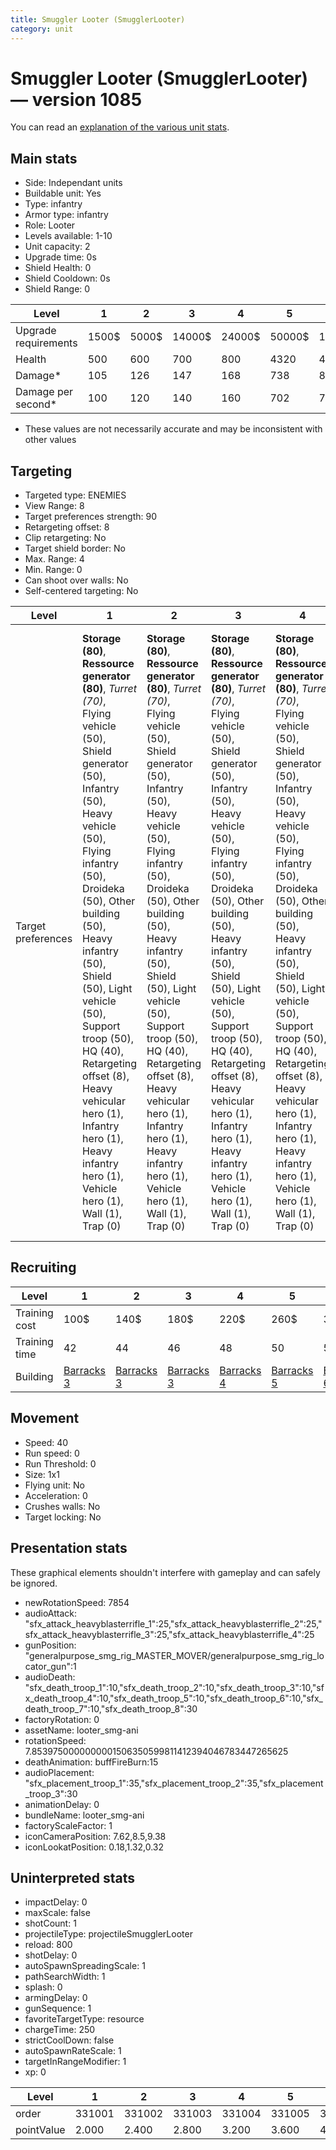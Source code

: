 ```yaml
---
title: Smuggler Looter (SmugglerLooter)
category: unit
---
```


# Smuggler Looter (SmugglerLooter) — version 1085

You can read an [explanation  of the various unit stats](unitexplained.md).

## Main stats

  * Side: Independant units
  * Buildable unit: Yes
  * Type: infantry
  * Armor type: infantry
  * Role: Looter
  * Levels available: 1-10
  * Unit capacity: 2
  * Upgrade time: 0s
  * Shield Health: 0
  * Shield Cooldown: 0s
  * Shield Range: 0

|Level               |1    |2    |3     |4     |5     |6      |7      |8      |9       |10      |
|--------------------|-----|-----|------|------|------|-------|-------|-------|--------|--------|
|Upgrade requirements|1500$|5000$|14000$|24000$|50000$|100000$|200000$|750000$|2000000$|4000000$|
|Health              |500  |600  |700   |800   |4320  |4800   |5280   |5760   |6240    |7200    |
|Damage*             |105  |126  |147   |168   |738   |819    |901    |983    |1065    |1229    |
|Damage per second*  |100  |120  |140   |160   |702   |780    |858    |936    |1014    |1170    |

* These values are not necessarily accurate and may be inconsistent with other values

## Targeting

  * Targeted type: ENEMIES
  * View Range: 8
  * Target preferences strength: 90
  * Retargeting offset: 8
  * Clip retargeting: No
  * Target shield border: No
  * Max. Range: 4
  * Min. Range: 0
  * Can shoot over walls: No
  * Self-centered targeting: No

|Level             |1                                                                                                                                                                                                                                                                                                                                                                                                                            |2                                                                                                                                                                                                                                                                                                                                                                                                                            |3                                                                                                                                                                                                                                                                                                                                                                                                                            |4                                                                                                                                                                                                                                                                                                                                                                                                                            |5                                                                                                                                                                                                                                                                                                                                                                                                                                |6                                                                                                                                                                                                                                                                                                                                                                                                                                |7                                                                                                                                                                                                                                                                                                                                                                                                                                |8                                                                                                                                                                                                                                                                                                                                                                                                                                |9                                                                                                                                                                                                                                                                                                                                                                                                                                |10                                                                                                                                                                                                                                                                                                                                                                                                                               |
|------------------|-----------------------------------------------------------------------------------------------------------------------------------------------------------------------------------------------------------------------------------------------------------------------------------------------------------------------------------------------------------------------------------------------------------------------------|-----------------------------------------------------------------------------------------------------------------------------------------------------------------------------------------------------------------------------------------------------------------------------------------------------------------------------------------------------------------------------------------------------------------------------|-----------------------------------------------------------------------------------------------------------------------------------------------------------------------------------------------------------------------------------------------------------------------------------------------------------------------------------------------------------------------------------------------------------------------------|-----------------------------------------------------------------------------------------------------------------------------------------------------------------------------------------------------------------------------------------------------------------------------------------------------------------------------------------------------------------------------------------------------------------------------|---------------------------------------------------------------------------------------------------------------------------------------------------------------------------------------------------------------------------------------------------------------------------------------------------------------------------------------------------------------------------------------------------------------------------------|---------------------------------------------------------------------------------------------------------------------------------------------------------------------------------------------------------------------------------------------------------------------------------------------------------------------------------------------------------------------------------------------------------------------------------|---------------------------------------------------------------------------------------------------------------------------------------------------------------------------------------------------------------------------------------------------------------------------------------------------------------------------------------------------------------------------------------------------------------------------------|---------------------------------------------------------------------------------------------------------------------------------------------------------------------------------------------------------------------------------------------------------------------------------------------------------------------------------------------------------------------------------------------------------------------------------|---------------------------------------------------------------------------------------------------------------------------------------------------------------------------------------------------------------------------------------------------------------------------------------------------------------------------------------------------------------------------------------------------------------------------------|---------------------------------------------------------------------------------------------------------------------------------------------------------------------------------------------------------------------------------------------------------------------------------------------------------------------------------------------------------------------------------------------------------------------------------|
|Target preferences|**Storage (80)**, **Ressource generator (80)**, _Turret (70)_, Flying vehicle (50), Shield generator (50), Infantry (50), Heavy vehicle (50), Flying infantry (50), Droideka (50), Other building (50), Heavy infantry (50), Shield (50), Light vehicle (50), Support troop (50), HQ (40), Retargeting offset (8), Heavy vehicular hero (1), Infantry hero (1), Heavy infantry hero (1), Vehicle hero (1), Wall (1), Trap (0)|**Storage (80)**, **Ressource generator (80)**, _Turret (70)_, Flying vehicle (50), Shield generator (50), Infantry (50), Heavy vehicle (50), Flying infantry (50), Droideka (50), Other building (50), Heavy infantry (50), Shield (50), Light vehicle (50), Support troop (50), HQ (40), Retargeting offset (8), Heavy vehicular hero (1), Infantry hero (1), Heavy infantry hero (1), Vehicle hero (1), Wall (1), Trap (0)|**Storage (80)**, **Ressource generator (80)**, _Turret (70)_, Flying vehicle (50), Shield generator (50), Infantry (50), Heavy vehicle (50), Flying infantry (50), Droideka (50), Other building (50), Heavy infantry (50), Shield (50), Light vehicle (50), Support troop (50), HQ (40), Retargeting offset (8), Heavy vehicular hero (1), Infantry hero (1), Heavy infantry hero (1), Vehicle hero (1), Wall (1), Trap (0)|**Storage (80)**, **Ressource generator (80)**, _Turret (70)_, Flying vehicle (50), Shield generator (50), Infantry (50), Heavy vehicle (50), Flying infantry (50), Droideka (50), Other building (50), Heavy infantry (50), Shield (50), Light vehicle (50), Support troop (50), HQ (40), Retargeting offset (8), Heavy vehicular hero (1), Infantry hero (1), Heavy infantry hero (1), Vehicle hero (1), Wall (1), Trap (0)|**Storage (80)**, **Ressource generator (80)**, _Turret (70)_, Heavy vehicular hero (50), Flying vehicle (50), Infantry hero (50), Shield generator (50), Infantry (50), Heavy vehicle (50), Heavy infantry hero (50), Flying infantry (50), Droideka (50), Other building (50), Heavy infantry (50), Shield (50), Vehicle hero (50), Light vehicle (50), Support troop (50), HQ (40), Retargeting offset (8), Wall (1), Trap (0)|**Storage (80)**, **Ressource generator (80)**, _Turret (70)_, Heavy vehicular hero (50), Flying vehicle (50), Infantry hero (50), Shield generator (50), Infantry (50), Heavy vehicle (50), Heavy infantry hero (50), Flying infantry (50), Droideka (50), Other building (50), Heavy infantry (50), Shield (50), Vehicle hero (50), Light vehicle (50), Support troop (50), HQ (40), Retargeting offset (8), Wall (1), Trap (0)|**Storage (80)**, **Ressource generator (80)**, _Turret (70)_, Heavy vehicular hero (50), Flying vehicle (50), Infantry hero (50), Shield generator (50), Infantry (50), Heavy vehicle (50), Heavy infantry hero (50), Flying infantry (50), Droideka (50), Other building (50), Heavy infantry (50), Shield (50), Vehicle hero (50), Light vehicle (50), Support troop (50), HQ (40), Retargeting offset (8), Wall (1), Trap (0)|**Storage (80)**, **Ressource generator (80)**, _Turret (70)_, Heavy vehicular hero (50), Flying vehicle (50), Infantry hero (50), Shield generator (50), Infantry (50), Heavy vehicle (50), Heavy infantry hero (50), Flying infantry (50), Droideka (50), Other building (50), Heavy infantry (50), Shield (50), Vehicle hero (50), Light vehicle (50), Support troop (50), HQ (40), Retargeting offset (8), Wall (1), Trap (0)|**Storage (80)**, **Ressource generator (80)**, _Turret (70)_, Heavy vehicular hero (50), Flying vehicle (50), Infantry hero (50), Shield generator (50), Infantry (50), Heavy vehicle (50), Heavy infantry hero (50), Flying infantry (50), Droideka (50), Other building (50), Heavy infantry (50), Shield (50), Vehicle hero (50), Light vehicle (50), Support troop (50), HQ (40), Retargeting offset (8), Wall (1), Trap (0)|**Storage (80)**, **Ressource generator (80)**, _Turret (70)_, Heavy vehicular hero (50), Flying vehicle (50), Infantry hero (50), Shield generator (50), Infantry (50), Heavy vehicle (50), Heavy infantry hero (50), Flying infantry (50), Droideka (50), Other building (50), Heavy infantry (50), Shield (50), Vehicle hero (50), Light vehicle (50), Support troop (50), HQ (40), Retargeting offset (8), Wall (1), Trap (0)|

## Recruiting

|Level        |1                                  |2                                  |3                                  |4                                  |5                                  |6                                  |7                                  |8                                  |9                                  |10                                  |
|-------------|-----------------------------------|-----------------------------------|-----------------------------------|-----------------------------------|-----------------------------------|-----------------------------------|-----------------------------------|-----------------------------------|-----------------------------------|------------------------------------|
|Training cost|100$                               |140$                               |180$                               |220$                               |260$                               |300$                               |340$                               |380$                               |420$                               |460$                                |
|Training time|42                                 |44                                 |46                                 |48                                 |50                                 |52                                 |54                                 |56                                 |58                                 |60                                  |
|Building     |[Barracks 3](smugglerBarracks.html)|[Barracks 3](smugglerBarracks.html)|[Barracks 3](smugglerBarracks.html)|[Barracks 4](smugglerBarracks.html)|[Barracks 5](smugglerBarracks.html)|[Barracks 6](smugglerBarracks.html)|[Barracks 7](smugglerBarracks.html)|[Barracks 8](smugglerBarracks.html)|[Barracks 9](smugglerBarracks.html)|[Barracks 10](smugglerBarracks.html)|

## Movement

  * Speed: 40
  * Run speed: 0
  * Run Threshold: 0
  * Size: 1x1
  * Flying unit: No
  * Acceleration: 0
  * Crushes walls: No
  * Target locking: No

## Presentation stats

These graphical elements shouldn't interfere with gameplay and can safely be ignored.

  * newRotationSpeed: 7854
  * audioAttack: "sfx_attack_heavyblasterrifle_1":25,"sfx_attack_heavyblasterrifle_2":25,"sfx_attack_heavyblasterrifle_3":25,"sfx_attack_heavyblasterrifle_4":25
  * gunPosition: "generalpurpose_smg_rig_MASTER_MOVER/generalpurpose_smg_rig_locator_gun":1
  * audioDeath: "sfx_death_troop_1":10,"sfx_death_troop_2":10,"sfx_death_troop_3":10,"sfx_death_troop_4":10,"sfx_death_troop_5":10,"sfx_death_troop_6":10,"sfx_death_troop_7":10,"sfx_death_troop_8":30
  * factoryRotation: 0
  * assetName: looter_smg-ani
  * rotationSpeed: 7.8539750000000001506350599811412394046783447265625
  * deathAnimation: buffFireBurn:15
  * audioPlacement: "sfx_placement_troop_1":35,"sfx_placement_troop_2":35,"sfx_placement_troop_3":30
  * animationDelay: 0
  * bundleName: looter_smg-ani
  * factoryScaleFactor: 1
  * iconCameraPosition: 7.62,8.5,9.38
  * iconLookatPosition: 0.18,1.32,0.32

## Uninterpreted stats

  * impactDelay: 0
  * maxScale: false
  * shotCount: 1
  * projectileType: projectileSmugglerLooter
  * reload: 800
  * shotDelay: 0
  * autoSpawnSpreadingScale: 1
  * pathSearchWidth: 1
  * splash: 0
  * armingDelay: 0
  * gunSequence: 1
  * favoriteTargetType: resource
  * chargeTime: 250
  * strictCoolDown: false
  * autoSpawnRateScale: 1
  * targetInRangeModifier: 1
  * xp: 0

|Level     |1     |2     |3     |4     |5     |6     |7     |8     |9     |10    |
|----------|------|------|------|------|------|------|------|------|------|------|
|order     |331001|331002|331003|331004|331005|331006|331007|331008|331009|331010|
|pointValue|2.000 |2.400 |2.800 |3.200 |3.600 |4.000 |4.400 |4.800 |5.200 |6.000 |

